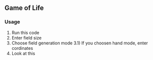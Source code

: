 ## Game of Life

### Usage

1) Run this code
2) Enter field size
3) Choose field generation mode
3.1) If you choosen hand mode, enter cordinates
4) Look at this